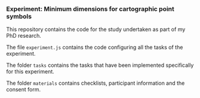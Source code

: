 ### Experiment: Minimum dimensions for cartographic point symbols

This repository contains the code for the study undertaken as part of my PhD research.

The file `experiment.js` contains the code configuring all the tasks of the experiment.

The folder `tasks` contains the tasks that have been implemented specifically for this experiment.

The folder `materials` contains checklists, participant information and the consent form.

